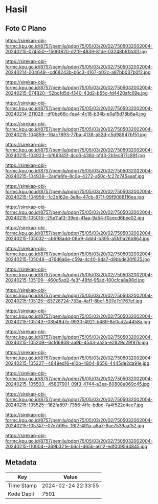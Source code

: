 # Hasil

## Foto C Plano

https://sirekap-obj-formc.kpu.go.id/8757/pemilu/pdpr/75/05/03/20/02/7505032002004-20240215-074550--1506f820-d2f9-4839-81de-03248b613d0f.jpg

https://sirekap-obj-formc.kpu.go.id/8757/pemilu/pdpr/75/05/03/20/02/7505032002004-20240214-204649--cd68243b-b6c3-4167-b02c-a87bb037b0f2.jpg

https://sirekap-obj-formc.kpu.go.id/8757/pemilu/pdpr/75/05/03/20/02/7505032002004-20240215-074820--52bc1d5d-f340-43d2-b55c-fd4420afc69e.jpg

https://sirekap-obj-formc.kpu.go.id/8757/pemilu/pdpr/75/05/03/20/02/7505032002004-20240214-211028--df0be66c-fea4-4c18-b34b-e0a15d78b8a4.jpg

https://sirekap-obj-formc.kpu.go.id/8757/pemilu/pdpr/75/05/03/20/02/7505032002004-20240215-104859--16ac7893-77ba-4138-a52d-c5d98947bf51.jpg

https://sirekap-obj-formc.kpu.go.id/8757/pemilu/pdpr/75/05/03/20/02/7505032002004-20240215-104923--bf66345f-4cc6-436d-bfd3-2b1ec871c89f.jpg

https://sirekap-obj-formc.kpu.go.id/8757/pemilu/pdpr/75/05/03/20/02/7505032002004-20240215-104939--2aefe6fe-8c0e-4272-a50c-fc27d745eaaf.jpg

https://sirekap-obj-formc.kpu.go.id/8757/pemilu/pdpr/75/05/03/20/02/7505032002004-20240215-104958--1c3b162e-3e8e-47cb-871f-99f9088116ea.jpg

https://sirekap-obj-formc.kpu.go.id/8757/pemilu/pdpr/75/05/03/20/02/7505032002004-20240215-105015--25e11af3-39ed-41aa-9a54-f0cecd6bee02.jpg

https://sirekap-obj-formc.kpu.go.id/8757/pemilu/pdpr/75/05/03/20/02/7505032002004-20240215-105032--cb698add-08b9-4dd4-b395-a5fd1a26b864.jpg

https://sirekap-obj-formc.kpu.go.id/8757/pemilu/pdpr/75/05/03/20/02/7505032002004-20240215-105048--d76d6a6e-c59a-4c40-9da7-d9bbde30f635.jpg

https://sirekap-obj-formc.kpu.go.id/8757/pemilu/pdpr/75/05/03/20/02/7505032002004-20240215-105109--460d5ad2-fe3f-48fd-95ad-100cfca8a88d.jpg

https://sirekap-obj-formc.kpu.go.id/8757/pemilu/pdpr/75/05/03/20/02/7505032002004-20240215-105125--83726724-733a-4af1-8bcf-507e7c1767ef.jpg

https://sirekap-obj-formc.kpu.go.id/8757/pemilu/pdpr/75/05/03/20/02/7505032002004-20240215-105143--08b48d7e-9930-4921-b489-8e0cd2a4458a.jpg

https://sirekap-obj-formc.kpu.go.id/8757/pemilu/pdpr/75/05/03/20/02/7505032002004-20240215-105209--6cfd6808-aa9b-4543-aa2a-e2829c29f976.jpg

https://sirekap-obj-formc.kpu.go.id/8757/pemilu/pdpr/75/05/03/20/02/7505032002004-20240215-105227--4849ed16-e10b-4804-8656-4445de2da91e.jpg

https://sirekap-obj-formc.kpu.go.id/8757/pemilu/pdpr/75/05/03/20/02/7505032002004-20240215-105503--45807901-09f3-4744-a3ea-60808e069c45.jpg

https://sirekap-obj-formc.kpu.go.id/8757/pemilu/pdpr/75/05/03/20/02/7505032002004-20240215-105525--162fa897-7356-4ffc-bdbc-7a4f522c4ee7.jpg

https://sirekap-obj-formc.kpu.go.id/8757/pemilu/pdpr/75/05/03/20/02/7505032002004-20240215-105747--07e7d95c-16f7-491a-a8a7-9ae7539aaf52.jpg

https://sirekap-obj-formc.kpu.go.id/8757/pemilu/pdpr/75/05/03/20/02/7505032002004-20240215-110004--369b321e-b6c1-465b-a612-edf009564845.jpg


## Metadata

| Key        | Value               |
| ---------- | ------------------- |
| Time Stamp | 2024-02-24 22:33:55 |
| Kode Dapil | 7501                |



